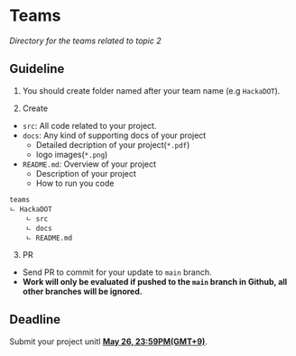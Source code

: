 # Teams

*Directory for the teams related to topic 2*

## Guideline

1. You should create folder named after your team name (e.g `HackaDOT`). 

2. Create 
- `src`: All code related to your project. 
- `docs`: Any kind of supporting docs of your project
    - Detailed decription of your project(`*.pdf`)
    - logo images(`*.png`)
- `README.md`: Overview of your project
    - Description of your project
    - How to run you code

```
teams
ㄴ HackaDOT
    ㄴ src
    ㄴ docs
    ㄴ README.md
```

3. PR
- Send PR to commit for your update to `main` branch.
- **Work will only be evaluated if pushed to the `main` branch in Github, all other branches will be ignored.**

## Deadline

Submit your project unitl **[May 26, 23:59PM(GMT+9)](https://www.google.com/calendar/render?action=TEMPLATE&text=Summer+HackaDOT+2023+Deadline&dates=20230430T150000Z%2F20230526T145900Z)**.